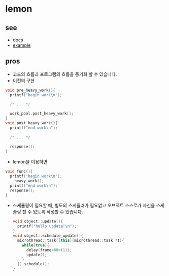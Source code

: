 lemon
====

see
----
  * [docs](doc/)
  * [example](example/)

pros
----
* 코드의 흐름과 프로그램의 흐름을 동기화 할 수 있습니다.
 * 이전의 구현
 ```C++
 void pre_heavy_work(){
   printf("begin work\n");
   
   /* ... */

   work_pool.post_heavy_work();
 }
 void post_heavy_work(){
   printf("end work\n");
   
   /* ... */
   
   response();
 }
 ```
 * lemon을 이용하면
 
 ```C++
 void func(){
   printf("begin work\n");
     heavy_work();
   printf("end work\n");
   response();
 }
 ```
* 스케쥴링이 필요할 때, 별도의 스케쥴러가 필요없고 오브젝트 스스로가 자신을 스케쥴링 할 수 있도록 작성할 수 있습니다.

  ```C++
  void object::update(){
    printf("hello update!\n");
  }
  void object::schedule_update(){
    microthread::task([this](microthread::task *t){
      while(true){
        delay(frame<60>(1));
        update();
      }
    }).schedule();
  }
  ```
